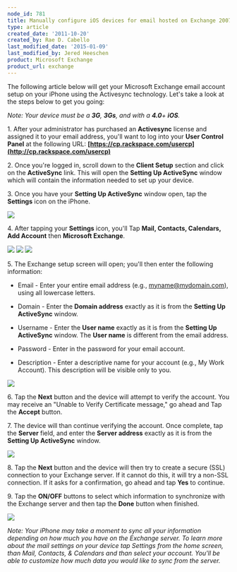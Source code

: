 ```yaml
---
node_id: 781
title: Manually configure iOS devices for email hosted on Exchange 2007
type: article
created_date: '2011-10-20'
created_by: Rae D. Cabello
last_modified_date: '2015-01-09'
last_modified_by: Jered Heeschen
product: Microsoft Exchange
product_url: exchange
---
```


The following article below will get your Microsoft Exchange email
account setup on your iPhone using the Activesync technology. Let's take
a look at the steps below to get you going:

*Note: Your device must be a **3G**, **3Gs**, and with a **4.0**+
**iOS**.*

1\. After your administrator has purchased an **Activesync** license and
assigned it to your email address, you'll want to log into your **User
Control Panel** at the following
URL: **[https://cp.rackspace.com/usercp](http://cp.rackspace.com/usercp)**

2\. Once you're logged in, scroll down to the **Client Setup** section
and click on the **ActiveSync** link. This will open the **Setting Up
ActiveSync** window which will contain the information needed to set up
your device.

3\. Once you have your **Setting Up ActiveSync** window open, tap the
**Settings** icon on the iPhone.

 ![](http://c807163.r63.cf2.rackcdn.com/(E&A)SettingUpMicrosoftExchangeEmailIphone1.png)

4\. After tapping your **Settings** icon, you'll Tap **Mail, Contacts,
Calendars, Add Account** then **Microsoft Exchange**.

![](http://c807163.r63.cf2.rackcdn.com/(E&A)SettingUpMicrosoftExchangeEmailIphone2.png)   ![](http://c807163.r63.cf2.rackcdn.com/(E&A)SettingUpMicrosoftExchangeEmailIphone3.png)   ![](http://c807163.r63.cf2.rackcdn.com/(E&A)SettingUpMicrosoftExchangeEmailIphone4.png)

5\. The Exchange setup screen will open; you'll then enter the following
information:

-   Email - Enter your entire email address (e.g., myname@mydomain.com),
    using all lowercase letters.

<!-- -->

-   Domain - Enter the **Domain address** exactly as it is from the
    **Setting Up ActiveSync** window.

<!-- -->

-   Username - Enter the **User name** exactly as it is from the
    **Setting Up ActiveSync** window. The **User name** is different
    from the email address.

<!-- -->

-   Password - Enter in the password for your email account.

<!-- -->

-   Description - Enter a descriptive name for your account (e.g., My
    Work Account). This description will be visible only to you.

![](http://c807163.r63.cf2.rackcdn.com/(E&A)SettingUpMicrosoftExchangeEmailIphone5.png)

6\. Tap the **Next** button and the device will attempt to verify the
account. You may receive an "Unable to Verify Certificate message," go
ahead and Tap the **Accept** button.

7\. The device will than continue verifying the account. Once complete,
tap the **Server** field, and enter the **Server address** exactly as it
is from the **Setting Up ActiveSync** window.

![](http://c807163.r63.cf2.rackcdn.com/(E&A)SettingUpMicrosoftExchangeEmailIphone6.png)

8\. Tap the **Next** button and the device will then try to create a
secure (SSL) connection to your Exchange server. If it cannot do this,
it will try a non-SSL connection. If it asks for a confirmation, go
ahead and tap **Yes** to continue.

9\. Tap the **ON/OFF** buttons to select which information to synchronize
with the Exchange server and then tap the **Done** button when finished.

![](http://c807163.r63.cf2.rackcdn.com/(E&A)SettingUpMicrosoftExchangeEmailIphone7.png)

*Note: Your iPhone may take a moment to sync all your information
depending on how much you have on the Exchange server. To learn more
about the mail settings on your device tap Settings from the home
screen, than Mail, Contacts, & Calendars and than select your account.
You'll be able to customize how much data you would like to sync from
the server.*

